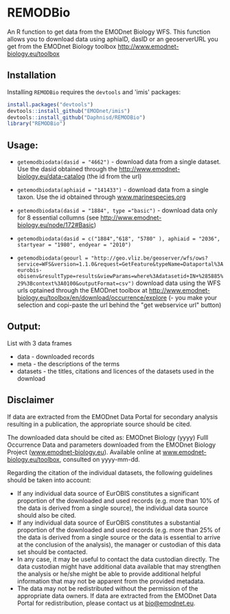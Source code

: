 # REMODBio


An R function to get data from the EMODnet Biology WFS. This function allows you to download data using aphiaID, dasID or an geoserverURL you get from the EMODnet Biology toolbox http://www.emodnet-biology.eu/toolbox


## Installation

Installing `REMODBio` requires the `devtools` and 'imis' packages:

```R
install.packages("devtools")
devtools::install_github("EMODnet/imis")
devtools::install_github("Daphnisd/REMODBio")
library("REMODBio")
```

## Usage:

- `getemodbiodata(dasid = "4662")`   - download data from a single dataset. Use the dasid obtained through the http://www.emodnet-biology.eu/data-catalog (the id from the url)

- `getemodbiodata(aphiaid = "141433")` - download data from a single taxon. Use the id obtained through www.marinespecies.org

- `getemodbiodata(dasid = "1884", type ="basic")` - download data only for 8 essential collumns (see http://www.emodnet-biology.eu/node/172#Basic) 

- `getemodbiodata(dasid = c("1884","618", "5780" ), aphiaid = "2036", startyear = "1980", endyear = "2010")`

- `getemodbiodata(geourl = "http://geo.vliz.be/geoserver/wfs/ows?service=WFS&version=1.1.0&request=GetFeature&typeName=Dataportal%3Aeurobis-obisenv&resultType=results&viewParams=where%3Adatasetid+IN+%285885%29%3Bcontext%3A0100&outputFormat=csv")` download data using the WFS urls optained through the EMODnet toolbox at http://www.emodnet-biology.eu/toolbox/en/download/occurrence/explore (- you make your selection and copi-paste the url behind the "get webservice url" button)

## Output:

List with 3 data frames
- data - downloaded records
- meta - the descriptions of the terms
- datasets - the titles, citations and licences of the datasets used in the download




## Disclaimer

If data are extracted from the EMODnet Data Portal for secondary analysis resulting in a publication, the appropriate source should be cited.

The downloaded data should be cited as: EMODnet Biology (yyyy) Fulll Occurrence Data and parameters downloaded from the EMODnet Biology Project (www.emodnet-biology.eu). Available online at www.emodnet-biology.eu/toolbox, consulted on yyyy-mm-dd.

Regarding the citation of the individual datasets, the following guidelines should be taken into account:

- If any individual data source of EurOBIS constitutes a significant proportion of the downloaded and used records (e.g. more than 10% of the data is derived from a single source), the individual data source should also be cited.
- If any individual data source of EurOBIS constitutes a substantial proportion of the downloaded and used records (e.g. more than 25% of the data is derived from a single source or the data is essential to arrive at the conclusion of the analysis), the manager or custodian of this data set should be contacted.
- In any case, it may be useful to contact the data custodian directly. The data custodian might have additional data available that may strengthen the analysis or he/she might be able to provide additional helpful information that may not be apparent from the provided metadata.
- The data may not be redistributed without the permission of the appropriate data owners. If data are extracted from the EMODnet Data Portal for redistribution, please contact us at bio@emodnet.eu.
